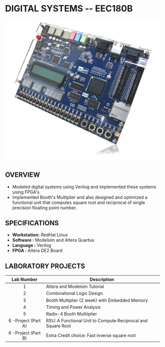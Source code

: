 # DIGITAL SYSTEMS -- EEC180B
![picture alt](/Digital%20Systems_EEC180B/altera_DE2board.jpg)

## OVERVIEW
* Modeled digital systems using Verilog and implemented these systems using FPGA's.
* Implemented Booth's Multiplier and also designed and optimized a functional unit that computes square root and reciprocal of single precision floating point number.

## SPECIFICATIONS
* **Workstation:** RedHat Linux
* **Software   :** Modelsim and Altera Quartus
* **Language   :** Verilog
* **FPGA       :** Altera DE2 Board

## LABORATORY PROJECTS
| Lab Number            | Description |
| :-------------------: | --------------------------------------------- |
| 1                     | Altera and Modelsim Tutorial|
| 2                     | Combinational Logic Design|
| 3                     | Booth Multiplier (2 week) with Embedded Memory|
| 4                     | Timing and Power Analysis |
| 5                     | Radix-4 Booth Multiiplier|
| 6 -Project (Part A)   | RSU: A Functional Unit to Compute Reciprocal and Square Root|
| 6 -Project (Part B)   | Extra Credit choice: Fast inverse square root|
